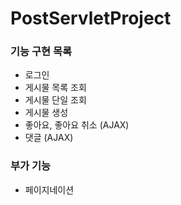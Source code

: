 # PostServletProject

### 기능 구현 목록
- 로그인
- 게시물 목록 조회
- 게시물 단일 조회
- 게시물 생성
- 좋아요, 좋아요 취소 (AJAX)
- 댓글 (AJAX)

### 부가 기능
- 페이지네이션
